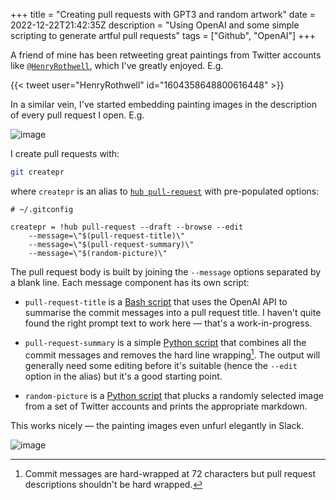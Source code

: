 +++
title = "Creating pull requests with GPT3 and random artwork"
date = 2022-12-22T21:42:35Z
description = "Using OpenAI and some simple scripting to generate artful pull requests"
tags = ["Github", "OpenAI"]
+++

<!-- INTRODUCTION -->

A friend of mine has been retweeting great paintings from Twitter accounts like
[`@HenryRothwell`][twitter_rothwell], which I've greatly enjoyed. E.g.

{{< tweet user="HenryRothwell" id="1604358648800616448" >}}

[twitter_rothwell]: https://twitter.com/HenryRothwell

In a similar vein, I've started embedding painting images in the description of
every pull request I open. E.g.

![image](/images/screenshots/pull-request-with-painting.png)

<!-- CONTENT -->

I create pull requests with:

```sh
git createpr
```

where `createpr` is an alias to [`hub pull-request`][hub] with pre-populated
options:

```dosini
# ~/.gitconfig

createpr = !hub pull-request --draft --browse --edit
    --message=\"$(pull-request-title)\"
    --message=\"$(pull-request-summary)\"
    --message=\"$(random-picture)\"
```

The pull request body is built by joining the `--message` options separated by a
blank line. Each message component has its own script:

- `pull-request-title` is a [Bash script][gist_pr_title] that uses the OpenAI
  API to summarise the commit messages into a pull request title. I haven't
  quite found the right prompt text to work here — that's a work-in-progress.

- `pull-request-summary` is a simple [Python script][gist_pr_body] that combines
  all the commit messages and removes the hard line wrapping[^1]. The output
  will generally need some editing before it's suitable (hence the `--edit`
  option in the alias) but it's a good starting point.

- `random-picture` is a [Python script][repo_random_picture] that plucks a
  randomly selected image from a set of Twitter accounts and prints the
  appropriate markdown.

This works nicely — the painting images even unfurl elegantly in Slack.

![image](/images/screenshots/slack-unfurl.png)

<!-- Footnotes -->

[^1]:
    Commit messages are hard-wrapped at 72 characters but pull request
    descriptions shouldn't be hard wrapped.

<!-- Links -->

[hub]: https://hub.github.com/
[gist_pr_title]: https://gist.github.com/codeinthehole/d6a496b5a11e7500b7dd0c20f3e5b48c
[gist_pr_body]: https://gist.github.com/codeinthehole/3fc29fc6f1d9e0d9224e97762ff3537a
[repo_random_picture]: https://github.com/codeinthehole/random-picture
